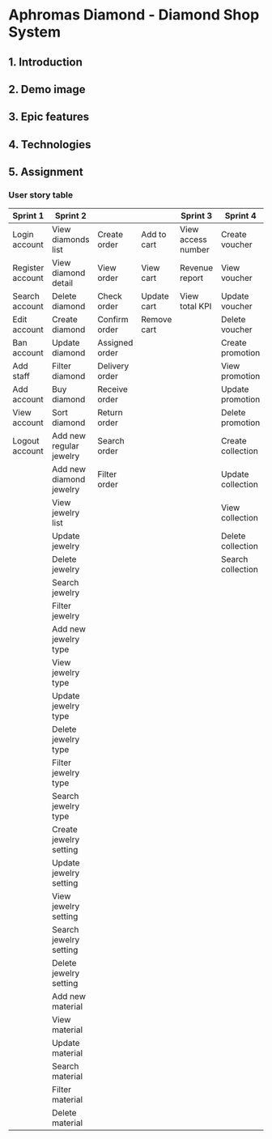 # Aphromas Diamond - Diamond Shop System

## 1. Introduction

## 2. Demo image

## 3. Epic features

## 4. Technologies

## 5. Assignment

### User story table
| Sprint 1 | Sprint 2 | | | Sprint 3 | Sprint 4 | | |
| ------------- | ------------- | ------------- | ------------- | ------------- | ------------- | ------------- | ------------- | 
| Login account | View diamonds list | Create order | Add to cart | View access number | Create voucher | Create notification | Chatting with staff |
| Register account | View diamond detail | View order | View cart | Revenue report | View voucher | View notification | Post feedback |
| Search account | Delete diamond | Check order | Update cart | View total KPI | Update voucher | Update notification | Reply feedback |
| Edit account | Create diamond | Confirm order | Remove cart | | Delete voucher | Delete notification | Recommend gift |
| Ban account | Update diamond | Assigned order | | | Create promotion | | Ring size help |
| Add staff | Filter diamond | Delivery order | | | View promotion |  | Manage wishlist |
| Add account | Buy diamond | Receive order | | | Update promotion |
| View account | Sort diamond | Return order | | | Delete promotion |
| Logout account | Add new regular jewelry | Search order | | | Create collection |
|  | Add new diamond jewelry | Filter order | | | Update collection |
|  | View jewelry list | | | | View collection |
|  | Update jewelry | | | | Delete collection |
|  | Delete jewelry | | | | Search collection |
|  | Search jewelry |
|  | Filter jewelry |
|  | Add new jewelry type |
|  | View jewelry type |
|  | Update jewelry type |
|  | Delete jewelry type |
|  | Filter jewelry type |
|  | Search jewelry type |
|  | Create jewelry setting |
|  | Update jewelry setting |
|  | View jewelry setting |
|  | Search jewelry setting |
|  | Delete jewelry setting |
|  | Add new material |
|  | View material |
|  | Update material |
|  | Search material |
|  | Filter material |
|  | Delete material |
